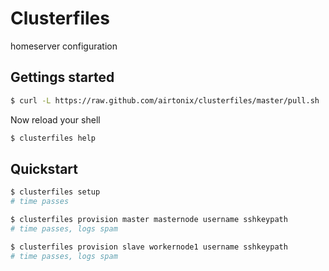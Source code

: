 # Clusterfiles

homeserver configuration

## Gettings started


```sh
$ curl -L https://raw.github.com/airtonix/clusterfiles/master/pull.sh | sh
```

Now reload your shell

```sh
$ clusterfiles help
```

## Quickstart


```sh
$ clusterfiles setup
# time passes

$ clusterfiles provision master masternode username sshkeypath
# time passes, logs spam

$ clusterfiles provision slave workernode1 username sshkeypath
# time passes, logs spam
```
